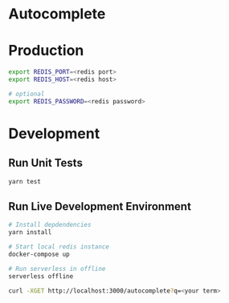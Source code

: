 # Autocomplete

# Production

```bash
export REDIS_PORT=<redis port>
export REDIS_HOST=<redis host>

# optional
export REDIS_PASSWORD=<redis password>
```

# Development

## Run Unit Tests
```bash
yarn test
```

## Run Live Development Environment
```bash
# Install depdendencies
yarn install

# Start local redis instance
docker-compose up

# Run serverless in offline
serverless offline

curl -XGET http://localhost:3000/autocomplete?q=<your term>
```
